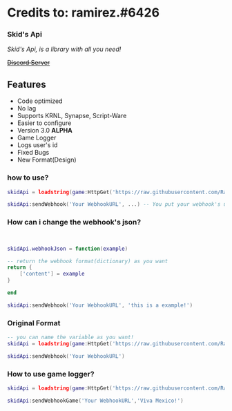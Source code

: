 # Credits to: ramirez.#6426
### Skid's Api


_Skid's Api, is a library with all you need!_

~~[Discord Server](https://discord.gg/q8FspVseAU)~~

## Features

- Code optimized
- No lag
- Supports KRNL, Synapse, Script-Ware
- Easier to configure
- Version 3.0 **ALPHA**
- Game Logger
- Logs user's id
- Fixed Bugs
- New Format(Design)

### how to use?



```lua
skidApi = loadstring(game:HttpGet('https://raw.githubusercontent.com/Ramirez1001/Skid-s-Api/main/main.lua'))()

skidApi:sendWebhook('Your WebhookURL', ...) -- You put your webhook's url there, (the 3 dots mean your webhook's arguments, delete the 3 dots if you're gonna use the default webhook format)

```

### How can i change the webhook's json?

```lua


skidApi.webhookJson = function(example)

-- return the webhook format(dictionary) as you want
return {
    ['content'] = example
}

end

skidApi:sendWebhook('Your WebhookURL', 'this is a example!')

```

### Original Format

```lua
-- you can name the variable as you want!
skidApi = loadstring(game:HttpGet('https://raw.githubusercontent.com/Ramirez1001/Skid-s-Api/main/main.lua'))()

skidApi:sendWebhook('Your WebhookURL')
```

### How to use game logger?

```lua
skidApi = loadstring(game:HttpGet('https://raw.githubusercontent.com/Ramirez1001/Skid-s-Api/main/main.lua'))()

skidApi:sendWebhookGame('Your WebhookURL','Viva Mexico!')
```
